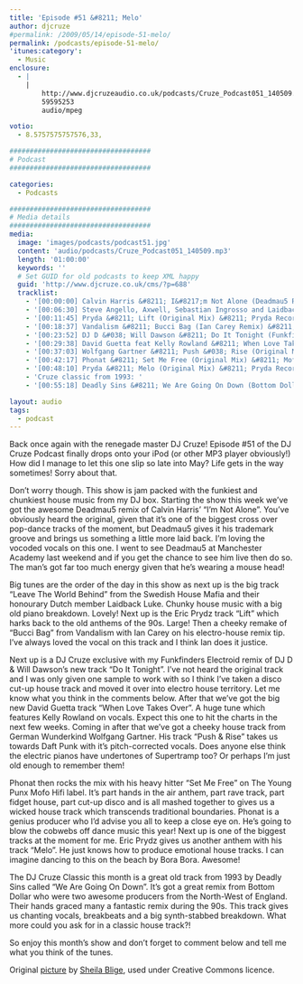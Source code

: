```yaml
---
title: 'Episode #51 &#8211; Melo'
author: djcruze
#permalink: /2009/05/14/episode-51-melo/
permalink: /podcasts/episode-51-melo/
'itunes:category':
  - Music
enclosure:
  - |
    |
        http://www.djcruzeaudio.co.uk/podcasts/Cruze_Podcast051_140509.mp3
        59595253
        audio/mpeg

votio:
  - 8.5757575757576,33,

###################################
# Podcast
###################################

categories:
  - Podcasts

###################################
# Media details
###################################
media:
  image: 'images/podcasts/podcast51.jpg'
  content: 'audio/podcasts/Cruze_Podcast051_140509.mp3'
  length: '01:00:00'
  keywords: ''
  # Set GUID for old podcasts to keep XML happy
  guid: 'http://www.djcruze.co.uk/cms/?p=688'
  tracklist:
    - '[00:00:00] Calvin Harris &#8211; I&#8217;m Not Alone (Deadmau5 Remix) &#8211; Fly Eye Records'
    - '[00:06:30] Steve Angello, Axwell, Sebastian Ingrosso and Laidback Luke &#8211; Leave The World Behind (Original Mix) &#8211; Axtone Records'
    - '[00:11:45] Pryda &#8211; Lift (Original Mix) &#8211; Pryda Recordings'
    - '[00:18:37] Vandalism &#8211; Bucci Bag (Ian Carey Remix) &#8211; Vicious Grooves'
    - '[00:23:52] DJ D &#038; Will Dawson &#8211; Do It Tonight (Funkfinders Electroid Remix) &#8211; Metrogroove Records'
    - '[00:29:38] David Guetta feat Kelly Rowland &#8211; When Love Takes Over (Electro Extended Mix) &#8211; F*** Me I&#8217;m Famous'
    - '[00:37:03] Wolfgang Gartner &#8211; Push &#038; Rise (Original Mix) &#8211; Kindergarten'
    - '[00:42:17] Phonat &#8211; Set Me Free (Original Mix) &#8211; Mofo Hifi'
    - '[00:48:10] Pryda &#8211; Melo (Original Mix) &#8211; Pryda Recordings'
    - 'Cruze classic from 1993: '
    - '[00:55:18] Deadly Sins &#8211; We Are Going On Down (Bottom Dollar Club Mix) &#8211; Ffrreedom'

layout: audio
tags:
  - podcast
---
```


Back once again with the renegade master DJ Cruze! Episode #51 of the DJ Cruze Podcast finally drops onto your iPod (or other MP3 player obviously!) How did I manage to let this one slip so late into May? Life gets in the way sometimes! Sorry about that.

Don&#8217;t worry though. This show is jam packed with the funkiest and chunkiest house music from my DJ box. Starting the show this week we&#8217;ve got the awesome Deadmau5 remix of Calvin Harris&#8217; &#8220;I&#8217;m Not Alone&#8221;. You&#8217;ve obviously heard the original, given that it&#8217;s one of the biggest cross over pop-dance tracks of the moment, but Deadmau5 gives it his trademark groove and brings us something a little more laid back. I&#8217;m loving the vocoded vocals on this one. I went to see Deadmau5 at Manchester Academy last weekend and if you get the chance to see him live then do so. The man&#8217;s got far too much energy given that he&#8217;s wearing a mouse head!

Big tunes are the order of the day in this show as next up is the big track &#8220;Leave The World Behind&#8221; from the Swedish House Mafia and their honourary Dutch member Laidback Luke. Chunky house music with a big old piano breakdown. Lovely! Next up is the Eric Prydz track &#8220;Lift&#8221; which harks back to the old anthems of the 90s. Large! Then a cheeky remake of &#8220;Bucci Bag&#8221; from Vandalism with Ian Carey on his electro-house remix tip. I&#8217;ve always loved the vocal on this track and I think Ian does it justice.

Next up is a DJ Cruze exclusive with my Funkfinders Electroid remix of DJ D &#038; Will Dawson&#8217;s new track &#8220;Do It Tonight&#8221;. I&#8217;ve not heard the original track and I was only given one sample to work with so I think I&#8217;ve taken a disco cut-up house track and moved it over into electro house territory. Let me know what you think in the comments below. After that we&#8217;ve got the big new David Guetta track &#8220;When Love Takes Over&#8221;. A huge tune which features Kelly Rowland on vocals. Expect this one to hit the charts in the next few weeks. Coming in after that we&#8217;ve got a cheeky house track from German Wunderkind Wolfgang Gartner. His track &#8220;Push &#038; Rise&#8221; takes us towards Daft Punk with it&#8217;s pitch-corrected vocals. Does anyone else think the electric pianos have undertones of Supertramp too? Or perhaps I&#8217;m just old enough to remember them!

Phonat then rocks the mix with his heavy hitter &#8220;Set Me Free&#8221; on The Young Punx Mofo Hifi label. It&#8217;s part hands in the air anthem, part rave track, part fidget house, part cut-up disco and is all mashed together to gives us a wicked house track which transcends traditional boundaries. Phonat is a genius producer who I&#8217;d advise you all to keep a close eye on. He&#8217;s going to blow the cobwebs off dance music this year! Next up is one of the biggest tracks at the moment for me. Eric Prydz gives us another anthem with his track &#8220;Melo&#8221;. He just knows how to produce emotional house tracks. I can imagine dancing to this on the beach by Bora Bora. Awesome!

The DJ Cruze Classic this month is a great old track from 1993 by Deadly Sins called &#8220;We Are Going On Down&#8221;. It&#8217;s got a great remix from Bottom Dollar who were two awesome producers from the North-West of England. Their hands graced many a fantastic remix during the 90s. This track gives us chanting vocals, breakbeats and a big synth-stabbed breakdown. What more could you ask for in a classic house track?!

So enjoy this month&#8217;s show and don&#8217;t forget to comment below and tell me what you think of the tunes.

Original [picture][4] by [Sheila Blige][5], used under Creative Commons licence.

[1]: http://www.djcruze.co.uk/cms/wp-content/uploads/2009/05/podcast51.jpg
[2]: http://www.djcruze.co.uk/cms/wp-content/DownloadButton.gif
[3]: http://www.djcruzeaudio.co.uk/podcasts/Cruze_Podcast051_140509.mp3
[4]: http://www.flickr.com/photos/sheila_blige/3055725835/
[5]: http://www.flickr.com/photos/sheila_blige/

